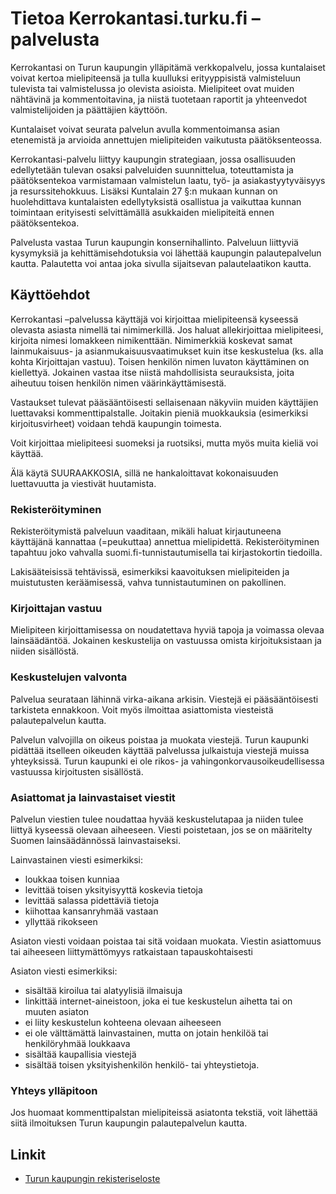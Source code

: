 # Tietoa Kerrokantasi.turku.fi –palvelusta

Kerrokantasi on Turun kaupungin ylläpitämä verkkopalvelu, jossa kuntalaiset voivat kertoa mielipiteensä ja tulla kuulluksi erityyppisistä valmisteluun tulevista tai valmistelussa jo olevista asioista. Mielipiteet ovat muiden nähtävinä ja kommentoitavina, ja niistä tuotetaan raportit ja yhteenvedot valmistelijoiden ja päättäjien käyttöön.

Kuntalaiset voivat seurata palvelun avulla kommentoimansa asian etenemistä ja arvioida annettujen mielipiteiden vaikutusta päätöksenteossa.

Kerrokantasi-palvelu liittyy kaupungin strategiaan, jossa osallisuuden edellytetään tulevan osaksi palveluiden suunnittelua, toteuttamista ja päätöksentekoa varmistamaan valmistelun laatu, työ- ja asiakastyytyväisyys ja resurssitehokkuus. Lisäksi Kuntalain 27 §:n mukaan kunnan on huolehdittava kuntalaisten edellytyksistä osallistua ja vaikuttaa kunnan toimintaan erityisesti selvittämällä asukkaiden mielipiteitä ennen päätöksentekoa.

Palvelusta vastaa Turun kaupungin konsernihallinto. Palveluun liittyviä kysymyksiä ja kehittämisehdotuksia voi lähettää kaupungin palautepalvelun kautta. Palautetta voi antaa joka sivulla sijaitsevan palautelaatikon kautta.

## Käyttöehdot

Kerrokantasi –palvelussa käyttäjä voi kirjoittaa mielipiteensä kyseessä olevasta asiasta nimellä tai nimimerkillä. Jos haluat allekirjoittaa mielipiteesi, kirjoita nimesi lomakkeen nimikenttään. Nimimerkkiä koskevat samat lainmukaisuus- ja asianmukaisuusvaatimukset kuin itse keskustelua (ks. alla kohta Kirjoittajan vastuu). Toisen henkilön nimen luvaton käyttäminen on kiellettyä. Jokainen vastaa itse niistä mahdollisista seurauksista, joita aiheutuu toisen henkilön nimen väärinkäyttämisestä.

Vastaukset tulevat pääsääntöisesti sellaisenaan näkyviin muiden käyttäjien luettavaksi kommenttipalstalle. Joitakin pieniä muokkauksia (esimerkiksi kirjoitusvirheet) voidaan tehdä kaupungin toimesta.

Voit kirjoittaa mielipiteesi suomeksi ja ruotsiksi, mutta myös muita kieliä voi käyttää.

Älä käytä SUURAAKKOSIA, sillä ne hankaloittavat kokonaisuuden luettavuutta ja viestivät huutamista.

### Rekisteröityminen

Rekisteröitymistä palveluun vaaditaan, mikäli haluat kirjautuneena käyttäjänä kannattaa (=peukuttaa) annettua mielipidettä. Rekisteröityminen tapahtuu joko vahvalla suomi.fi-tunnistautumisella tai kirjastokortin tiedoilla.

Lakisääteisissä tehtävissä, esimerkiksi kaavoituksen mielipiteiden ja muistutusten keräämisessä, vahva tunnistautuminen on pakollinen.

### Kirjoittajan vastuu

Mielipiteen kirjoittamisessa on noudatettava hyviä tapoja ja voimassa olevaa lainsäädäntöä. Jokainen keskustelija on vastuussa omista kirjoituksistaan ja niiden sisällöstä.

### Keskustelujen valvonta

Palvelua seurataan lähinnä virka-aikana arkisin. Viestejä ei pääsääntöisesti tarkisteta ennakkoon. Voit myös ilmoittaa asiattomista viesteistä palautepalvelun kautta.

Palvelun valvojilla on oikeus poistaa ja muokata viestejä. Turun kaupunki pidättää itselleen oikeuden käyttää palvelussa julkaistuja viestejä muissa yhteyksissä. Turun kaupunki ei ole rikos- ja vahingonkorvausoikeudellisessa vastuussa kirjoitusten sisällöstä.

### Asiattomat ja lainvastaiset viestit

Palvelun viestien tulee noudattaa hyvää keskustelutapaa ja niiden tulee liittyä kyseessä olevaan aiheeseen. Viesti poistetaan, jos se on määritelty Suomen lainsäädännössä lainvastaiseksi.

Lainvastainen viesti esimerkiksi:
* loukkaa toisen kunniaa
* levittää toisen yksityisyyttä koskevia tietoja
* levittää salassa pidettäviä tietoja
* kiihottaa kansanryhmää vastaan
* yllyttää rikokseen

Asiaton viesti voidaan poistaa tai sitä voidaan muokata. Viestin asiattomuus tai aiheeseen liittymättömyys ratkaistaan tapauskohtaisesti

Asiaton viesti esimerkiksi:
* sisältää kiroilua tai alatyylisiä ilmaisuja
* linkittää internet-aineistoon, joka ei tue keskustelun aihetta tai on muuten asiaton
* ei liity keskustelun kohteena olevaan aiheeseen
* ei ole välttämättä lainvastainen, mutta on jotain henkilöä tai henkilöryhmää loukkaava
* sisältää kaupallisia viestejä
* sisältää toisen yksityishenkilön henkilö- tai yhteystietoja.

### Yhteys ylläpitoon

Jos huomaat kommenttipalstan mielipiteissä asiatonta tekstiä, voit lähettää siitä ilmoituksen Turun kaupungin palautepalvelun kautta.

## Linkit

* [Turun kaupungin rekisteriseloste](https://rekisteri.turku.fi/Saabe_data/)
